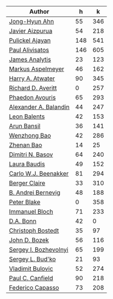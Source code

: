 | Author | h | k |
|--------|---|---|
| [Jong-Hyun Ahn](https://publons.com/researcher/2228321/jong-hyun-ahn/) | 55 | 346 |
| [Javier Aizpurua](https://publons.com/researcher/1331876/javier-aizpurua/) | 54 | 218 |
| [Pulickel Ajayan](http://bit.ly/2ZmkAhq) | 148 | 541 |
| [Paul Alivisatos](https://publons.com/researcher/2342530/paul-alivisatos/) | 146 | 605 |
| [James Analytis](http://bit.ly/2ZiGemZ) | 23 | 123 |
| [Markus Aspelmeyer](https://publons.com/researcher/2153264/markus-aspelmeyer/) | 46 | 162 |
| [Harry A. Atwater](https://publons.com/researcher/2517449/harry-a-atwater/) | 90 | 345 |
| [Richard D. Averitt](https://scholar.google.com/citations?user=FdXKTjsAAAAJ&hl=en&oi=ao) | 0 | 257 |
| [Phaedon Avouris](http://bit.ly/2YB8JuJ) | 65 | 293 |
| [Alexander A. Balandin](https://publons.com/researcher/2777132/alexander-a-balandin/) | 44 | 247 |
| [Leon Balents](http://bit.ly/2OzIRzP) | 42 | 153 |
| [Arun Bansil](http://bit.ly/2KkTDEF) | 36 | 141 |
| [Wenzhong Bao](https://publons.com/researcher/1404245/wenzhong-bao/) | 42 | 286 |
| [Zhenan Bao](https://publons.com/researcher/1388542/zhenan-bao/) | 14 | 25 |
| [Dimitri N. Basov](https://infrared.cni.columbia.edu/basov/) | 64 | 240 |
| [Laura Baudis](http://orcid.org/0000-0003-4710-1768) | 49 | 152 |
| [Carlo W.J. Beenakker](https://publons.com/researcher/2885743/carlo-wj-beenakker/) | 81 | 294 |
| [Berger Claire](https://www.physics.gatech.edu/user/claire-berger) | 33 | 310 |
| [B. Andrei Bernevig](https://phy.princeton.edu/people/bogdan-bernevig) | 48 | 188 |
| [Peter Blake](https://publons.com/researcher/2832922/peter-blake/) | 0 | 358 |
| [Immanuel Bloch](https://publons.com/researcher/2822764/immanuel-bloch/) | 71 | 233 |
| [D.A. Bonn](https://www.phas.ubc.ca/users/douglas-bonn) | 42 | 0 |
| [Christoph Bostedt](http://bit.ly/2YmFX5K) | 35 | 97 |
| [John D. Bozek](https://publons.com/researcher/2832361/john-d-bozek/) | 56 | 116 |
| [Sergey I. Bozhevolnyi](https://publons.com/researcher/2784485/sergey-i-bozhevolnyi/) | 65 | 199 |
| [Sergey L. Bud'ko](https://publons.com/researcher/1300252/sergey-l-budko/) | 21 | 93 |
| [Vladimit Bulovic](https://onelab.mit.edu/people) | 52 | 274 |
| [Paul C. Canfield](https://publons.com/researcher/2517565/paul-c-canfield/) | 90 | 218 |
| [Federico Capasso](https://www.seas.harvard.edu/directory/capasso) | 73 | 208 |
